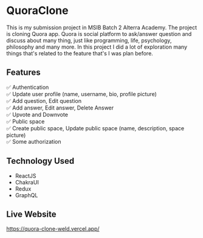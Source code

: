 # QuoraClone

This is my submission project in MSIB Batch 2 Alterra Academy. The project is cloning Quora app. Quora is social platform to ask/answer question and discuss about many thing, just like programming, life, psychology, philosophy and many more. In this project I did a lot of exploration many things that's related to the feature that's I was plan before.

## Features

:white_check_mark: Authentication <br/>
:white_check_mark: Update user profile (name, username, bio, profile picture) <br/>
:white_check_mark: Add question, Edit question <br/>
:white_check_mark: Add answer, Edit answer, Delete Answer <br/>
:white_check_mark: Upvote and Downvote <br/>
:white_check_mark: Public space <br/>
:white_check_mark: Create public space, Update public space (name, description, space picture) <br/>
:white_check_mark: Some authorization <br/>

## Technology Used 
- ReactJS
- ChakraUI
- Redux
- GraphQL

## Live Website

https://quora-clone-weld.vercel.app/